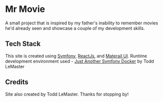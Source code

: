 
# Mr Movie

A small project that is inspired by my father's inability to remember movies he'd already seen and showcase a couple of my development skills.

## Tech Stack

This site is created using [Symfony](https://symfony.com/), [ReactJs](https://reactjs.org/), and [Materail UI](https://mui.com/).  Runtime development environment used - [Just Another Symfony Docker](https://github.com/tlemaster/Just-Another-Symfony-Docker) by Todd LeMaster

## Credits

Site also created by Todd LeMaster. Thanks for stopping by!
